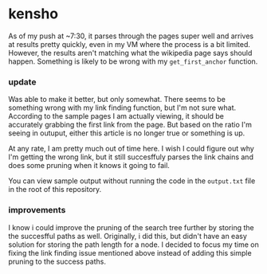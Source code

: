 # kensho

As of my push at ~7:30, it parses through the pages super well and arrives at results pretty quickly, even in my VM where the process is a bit limited.
However, the results aren't matching what the wikipedia page says should happen. Something is likely to be wrong with my `get_first_anchor` function.

### update

Was able to make it better, but only somewhat. There seems to be something wrong with my link finding function, but I'm not sure what. According to the sample pages I am actually viewing, it should be accurately grabbing the first link from the page. But based on the ratio I'm seeing in outuput, either this article is no longer true or something is up.

At any rate, I am pretty much out of time here. I wish I could figure out why I'm getting the wrong link, but it still succesffuly parses the link chains and does some pruning when it knows it going to fail.

You can view sample output without running the code in the `output.txt` file in the root of this repository.

### improvements

I know i could improve the pruning of the search tree further by storing the the succesfful paths as well. Originally, i did this, but didn't have an easy solution for storing the path length for a node. I decided to focus my time on fixing the link finding issue mentioned above instead of adding this simple pruning to the success paths.
